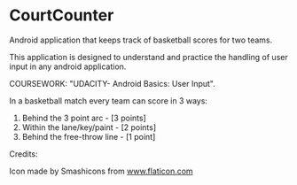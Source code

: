 # CourtCounter
Android application that keeps track of basketball scores for two teams. 

This application is designed to understand and practice the handling of user input in any android application.

COURSEWORK: "UDACITY- Android Basics: User Input".

In a basketball match every team can score in 3 ways:

1. Behind the 3 point arc - [3 points]
2. Within the lane/key/paint - [2 points]
3. Behind the free-throw line - [1 point]


Credits:

Icon made by Smashicons from www.flaticon.com